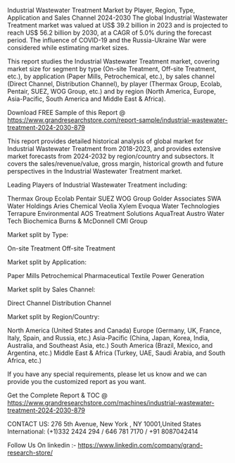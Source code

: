 Industrial Wastewater Treatment Market by Player, Region, Type, Application and Sales Channel 2024-2030
The global Industrial Wastewater Treatment market was valued at US$ 39.2 billion in 2023 and is projected to reach US$ 56.2 billion by 2030, at a CAGR of 5.0% during the forecast period. The influence of COVID-19 and the Russia-Ukraine War were considered while estimating market sizes.

This report studies the Industrial Wastewater Treatment market, covering market size for segment by type (On-site Treatment, Off-site Treatment, etc.), by application (Paper Mills, Petrochemical, etc.), by sales channel (Direct Channel, Distribution Channel), by player (Thermax Group, Ecolab, Pentair, SUEZ, WOG Group, etc.) and by region (North America, Europe, Asia-Pacific, South America and Middle East & Africa).

Download FREE Sample of this Report @ https://www.grandresearchstore.com/report-sample/industrial-wastewater-treatment-2024-2030-879

This report provides detailed historical analysis of global market for Industrial Wastewater Treatment from 2018-2023, and provides extensive market forecasts from 2024-2032 by region/country and subsectors. It covers the sales/revenue/value, gross margin, historical growth and future perspectives in the Industrial Wastewater Treatment market.

Leading Players of Industrial Wastewater Treatment including:

Thermax Group
Ecolab
Pentair
SUEZ
WOG Group
Golder Associates
SWA Water Holdings
Aries Chemical
Veolia
Xylem
Evoqua Water Technologies
Terrapure Environmental
AOS Treatment Solutions
AquaTreat
Austro Water Tech
Biochemica
Burns & McDonnell
CMI Group

Market split by Type:

On-site Treatment
Off-site Treatment

Market split by Application:

Paper Mills
Petrochemical
Pharmaceutical
Textile
Power Generation

Market split by Sales Channel:

Direct Channel
Distribution Channel

Market split by Region/Country:

North America (United States and Canada)
Europe (Germany, UK, France, Italy, Spain, and Russia, etc.)
Asia-Pacific (China, Japan, Korea, India, Australia, and Southeast Asia, etc.)
South America (Brazil, Mexico, and Argentina, etc.)
Middle East & Africa (Turkey, UAE, Saudi Arabia, and South Africa, etc.)

If you have any special requirements, please let us know and we can provide you the customized report as you want.

Get the Complete Report & TOC @ https://www.grandresearchstore.com/machines/industrial-wastewater-treatment-2024-2030-879

CONTACT US:
276 5th Avenue, New York , NY 10001,United States
International: (+1)332 2424 294 / 646 781 7170 / +91 8087042414

Follow Us On linkedin :- https://www.linkedin.com/company/grand-research-store/
